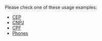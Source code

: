 Please check one of these usage examples:
* [CEP](https://www.github.com/mfbmina/brazilian_validators/tree/master/examples/cep.md)
* [CNPJ](https://www.github.com/mfbmina/brazilian_validators/tree/master/examples/cnpj.md)
* [CPF](https://www.github.com/mfbmina/brazilian_validators/tree/master/examples/cpf.md)
* [Phones](https://www.github.com/mfbmina/brazilian_validators/tree/master/examples/phone.md)
